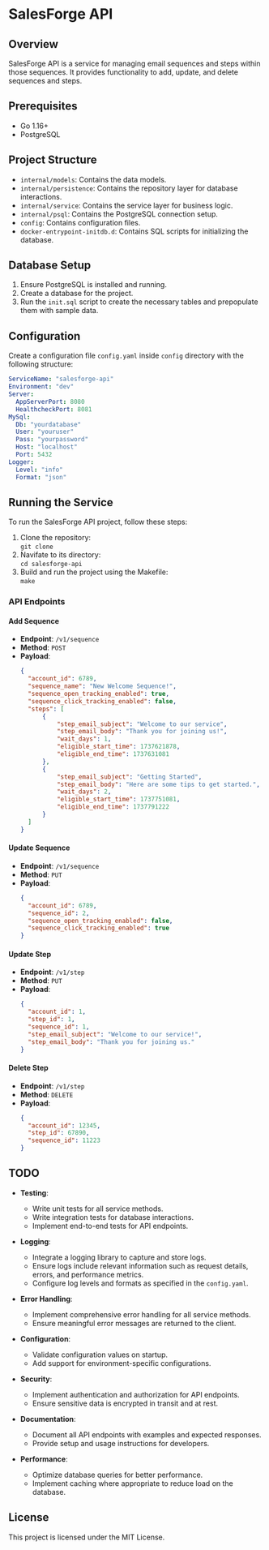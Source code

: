 # SalesForge API

## Overview

SalesForge API is a service for managing email sequences and steps within those sequences. It provides functionality to add, update, and delete sequences and steps.

## Prerequisites

- Go 1.16+
- PostgreSQL

## Project Structure

- `internal/models`: Contains the data models.
- `internal/persistence`: Contains the repository layer for database interactions.
- `internal/service`: Contains the service layer for business logic.
- `internal/psql`: Contains the PostgreSQL connection setup.
- `config`: Contains configuration files.
- `docker-entrypoint-initdb.d`: Contains SQL scripts for initializing the database.

## Database Setup

1. Ensure PostgreSQL is installed and running.
2. Create a database for the project.
3. Run the `init.sql` script to create the necessary tables and prepopulate them with sample data.

## Configuration

Create a configuration file `config.yaml` inside `config` directory with the following structure:

```yaml
ServiceName: "salesforge-api"
Environment: "dev"
Server:
  AppServerPort: 8080
  HealthcheckPort: 8081
MySql:
  Db: "yourdatabase"
  User: "youruser"
  Pass: "yourpassword"
  Host: "localhost"
  Port: 5432
Logger:
  Level: "info"
  Format: "json"
```

## Running the Service
To run the SalesForge API project, follow these steps:  

1. Clone the repository:  
```git clone ```
2. Navifate to its directory:  
```cd salesforge-api```
3. Build and run the project using the Makefile:  
`make`

### API Endpoints

#### Add Sequence

- **Endpoint**: `/v1/sequence`
- **Method**: `POST`
- **Payload**:
  ```json
  {
    "account_id": 6789,
    "sequence_name": "New Welcome Sequence!",
    "sequence_open_tracking_enabled": true,
    "sequence_click_tracking_enabled": false,
    "steps": [
        {
            "step_email_subject": "Welcome to our service",
            "step_email_body": "Thank you for joining us!",
            "wait_days": 1,
            "eligible_start_time": 1737621878,
            "eligible_end_time": 1737631081
        },
        {
            "step_email_subject": "Getting Started",
            "step_email_body": "Here are some tips to get started.",
            "wait_days": 2,
            "eligible_start_time": 1737751081,
            "eligible_end_time": 1737791222
        }
    ]
  }
  ```

#### Update Sequence

- **Endpoint**: `/v1/sequence`
- **Method**: `PUT`
- **Payload**:
  ```json
  {
    "account_id": 6789,
    "sequence_id": 2,
    "sequence_open_tracking_enabled": false,
    "sequence_click_tracking_enabled": true
  }
  ```

#### Update Step

- **Endpoint**: `/v1/step`
- **Method**: `PUT`
- **Payload**:
  ```json
  {
    "account_id": 1,
    "step_id": 1,
    "sequence_id": 1,
    "step_email_subject": "Welcome to our service!",
    "step_email_body": "Thank you for joining us."
  }
  ```

#### Delete Step

- **Endpoint**: `/v1/step`
- **Method**: `DELETE`
- **Payload**:
  ```json
  {
    "account_id": 12345,
    "step_id": 67890,
    "sequence_id": 11223
  }
  ```

## TODO
- **Testing**:
    - Write unit tests for all service methods.
    - Write integration tests for database interactions.
    - Implement end-to-end tests for API endpoints.

- **Logging**:
    - Integrate a logging library to capture and store logs.
    - Ensure logs include relevant information such as request details, errors, and performance metrics.
    - Configure log levels and formats as specified in the `config.yaml`.

- **Error Handling**:
    - Implement comprehensive error handling for all service methods.
    - Ensure meaningful error messages are returned to the client.

- **Configuration**:
    - Validate configuration values on startup.
    - Add support for environment-specific configurations.

- **Security**:
    - Implement authentication and authorization for API endpoints.
    - Ensure sensitive data is encrypted in transit and at rest.

- **Documentation**:
    - Document all API endpoints with examples and expected responses.
    - Provide setup and usage instructions for developers.

- **Performance**:
    - Optimize database queries for better performance.
    - Implement caching where appropriate to reduce load on the database.

## License
This project is licensed under the MIT License.